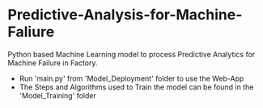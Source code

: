 # Predictive-Analysis-for-Machine-Faliure
Python based Machine Learning model to process Predictive Analytics for Machine Failure in Factory.

+ Run 'main.py' from 'Model_Deployment' folder to use the Web-App
+ The Steps and Algorithms used to Train the model can be found in the 'Model_Training' folder
